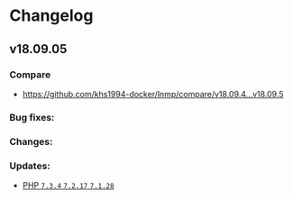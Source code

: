 # Changelog

## v18.09.05

### Compare

* https://github.com/khs1994-docker/lnmp/compare/v18.09.4...v18.09.5

### Bug fixes:

### Changes:

### Updates:

* [PHP `7.3.4` `7.2.17` `7.1.28`](https://www.php.net/ChangeLog-7.php#7.3.4)
